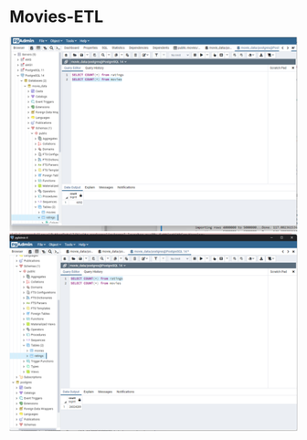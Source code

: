# Movies-ETL


![This is an image](/Resources/movies_query.png)
![This is an image](/Resources/ratings_query.png)
